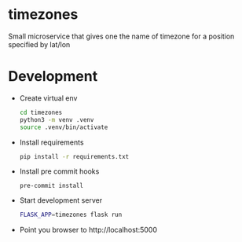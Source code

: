 # timezones

Small microservice that gives one the name of timezone for a position specified by lat/lon


# Development

* Create virtual env
  ```bash
  cd timezones
  python3 -m venv .venv
  source .venv/bin/activate
  ```

* Install requirements
  ```bash
  pip install -r requirements.txt
  ```

* Install pre commit hooks
  ```
  pre-commit install
  ``` 

* Start development server
  ```bash
  FLASK_APP=timezones flask run
  ```

* Point you browser to http://localhost:5000
